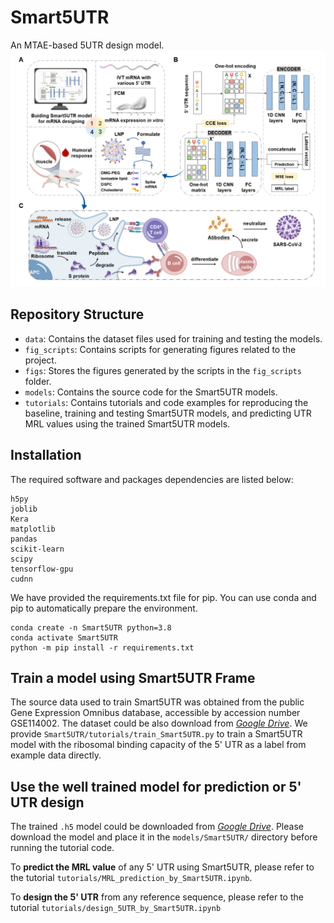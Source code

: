 # Smart5UTR

An MTAE-based 5UTR design model.
![image](https://github.com/deepomicslab/Smart5UTR/raw/main/figs/smart5utr-workflow.png)

## Repository Structure

- `data`: Contains the dataset files used for training and testing the models.
- `fig_scripts`: Contains scripts for generating figures related to the project.
- `figs`: Stores the figures generated by the scripts in the `fig_scripts` folder.
- `models`: Contains the source code for the Smart5UTR models.
- `tutorials`: Contains tutorials and code examples for reproducing the baseline, training and testing Smart5UTR models, and predicting UTR MRL values using the trained Smart5UTR models.

## Installation

The required software and packages dependencies are listed below:
```
h5py
joblib
Kera
matplotlib
pandas
scikit-learn
scipy
tensorflow-gpu
cudnn
```

We have provided the requirements.txt file for pip. You can use conda and pip to automatically prepare the environment.
```
conda create -n Smart5UTR python=3.8
conda activate Smart5UTR
python -m pip install -r requirements.txt
```


## Train a model using Smart5UTR Frame

The source data used to train Smart5UTR was obtained from the public Gene Expression Omnibus database, accessible by accession number GSE114002. The dataset could be also download from [*Google Drive*](https://drive.google.com/drive/folders/1WBFdi0Nv15Epu3FJmOJFmKO5XoTxz1Q8?usp=share_link). We provide `Smart5UTR/tutorials/train_Smart5UTR.py` to train a Smart5UTR model with the ribosomal binding capacity of the 5' UTR as a label from example data directly.

## Use the well trained model for prediction or 5' UTR design

The trained `.h5` model could be downloaded from [*Google Drive*](https://drive.google.com/drive/folders/1WBFdi0Nv15Epu3FJmOJFmKO5XoTxz1Q8?usp=share_link). Please download the model and place it in the `models/Smart5UTR/` directory before running the tutorial code. 

To **predict the MRL value** of any 5' UTR using Smart5UTR, please refer to the tutorial `tutorials/MRL_prediction_by_Smart5UTR.ipynb`.

To **design the 5' UTR** from any reference sequence, please refer to the tutorial `tutorials/design_5UTR_by_Smart5UTR.ipynb`
